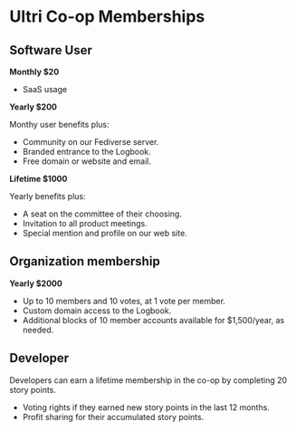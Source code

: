 # Ultri Co-op Memberships


## Software User

**Monthly $20**

* SaaS usage

**Yearly $200**

Monthy user benefits plus:

* Community on our Fediverse server.
* Branded entrance to the Logbook.
* Free domain or website and email.

**Lifetime $1000**

Yearly benefits plus:

* A seat on the committee of their choosing.
* Invitation to all product meetings.
* Special mention and profile on our web site.

## Organization membership

**Yearly $2000**

* Up to 10 members and 10 votes, at 1 vote per member.
* Custom domain access to the Logbook.
* Additional blocks of 10 member accounts available for $1,500/year, as needed.

## Developer

Developers can earn a lifetime membership in the co-op by completing 20 story points.

* Voting rights if they earned new story points in the last 12 months.
* Profit sharing for their accumulated story points.
